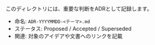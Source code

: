 このディレクトリには、重要な判断をADRとして記録します。

- 命名: `ADR-YYYYMMDD-<テーマ>.md`
- ステータス: Proposed / Accepted / Superseded
- 関連: 対象のアイデアや文書へのリンクを記載

